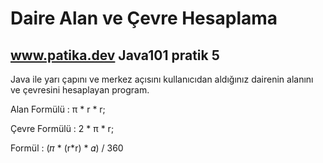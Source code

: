 # Daire Alan ve Çevre Hesaplama

## www.patika.dev Java101 pratik 5

Java ile yarı çapını ve merkez açısını kullanıcıdan aldığınız dairenin alanını ve çevresini hesaplayan program.

Alan Formülü : π * r * r;

Çevre Formülü : 2 * π * r;

Formül : (𝜋 * (r*r) * 𝛼) / 360
